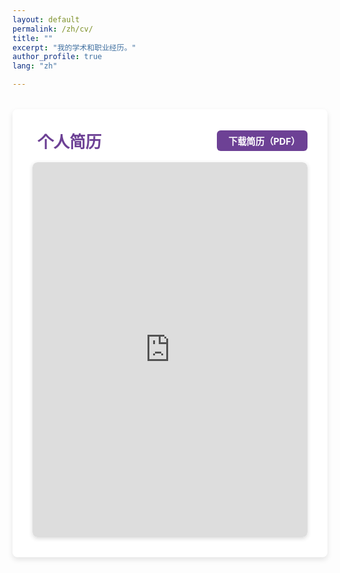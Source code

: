 ```yaml
---
layout: default
permalink: /zh/cv/
title: ""
excerpt: "我的学术和职业经历。"
author_profile: true
lang: "zh"

---
```


<style>
/* 主容器 */
.cv-container {
  max-width: 900px;
  margin: 2rem auto;
  background: #fff;
  padding: 2rem;
  border-radius: 8px;
  box-shadow: 0 4px 8px rgba(0,0,0,0.1);
}

/* 头部部分 */
.cv-header {
  display: flex;
  justify-content: space-between;
  align-items: center;
  flex-wrap: nowrap;  /* 保持内容在一行 */
  gap: 12px; /* 适当调整间距 */
  margin-bottom: 1rem;
}

/* 标题样式 */
.cv-header h1 {
  font-size: 1.6rem;
  font-weight: bold;
  color: #6d4195;
  display: flex;
  align-items: center;
  gap: 8px;
  margin: 0;
  white-space: nowrap; /* 防止文本换行 */
}

/* 文档图标 */
.cv-header i {
  font-size: 1.5rem;
  color: #6d4195;
}

/* 下载按钮 */
.cv-download-btn {
  display: inline-flex;
  align-items: center;
  gap: 6px;
  background: #6d4195;
  color: white;
  font-weight: bold;
  padding: 6px 12px;  /* 调整 padding 让按钮更紧凑 */
  font-size: 0.9rem;  /* 适配小屏幕，避免过大换行 */
  border-radius: 6px;
  text-decoration: none;
  border: none;
  transition: background 0.3s, transform 0.2s;
  white-space: nowrap;  /* 确保按钮文字不换行 */
}

.cv-download-btn i {
  font-size: 1.2rem;
  color: white !important; /* 确保下载图标为白色 */
}

.cv-download-btn:hover {
  background: #4b2a66;
  transform: scale(1.05);
}

/* PDF 预览容器 */
.iframe-wrapper {
  overflow: hidden;
  border-radius: 8px;
  box-shadow: 0 2px 6px rgba(0,0,0,0.15);
}

.cv-preview {
  width: 100%;
  height: 600px;
  border: none;
  border-radius: 8px;
}

/* 移动端适配 */
@media (max-width: 768px) {
  .cv-header {
    flex-wrap: nowrap; /* 手机端也保持一行 */
    gap: 10px;  /* 适当减少间距，防止换行 */
  }

  .cv-header h1 {
    font-size: 1.4rem; /* 手机端稍微减小标题字体 */
  }

  .cv-download-btn {
    font-size: 0.8rem; /* 让按钮更紧凑 */
    padding: 5px 10px;
  }
}
</style>

<div class="cv-container">
  <!-- 头部 -->
  <div class="cv-header">
    <h1>
      <i class="fa-solid fa-file-lines"></i> 个人简历
    </h1>
    <a href="{{ site.baseurl }}/assets/resumes zh.pdf" class="cv-download-btn">
      <i class="fa-solid fa-download"></i> 下载简历（PDF）
    </a>
  </div>

  <!-- PDF 预览 -->
  <div class="iframe-wrapper">
    <iframe class="cv-preview" src="https://drive.google.com/file/d/1RLJB4sthU-L81k0Yjpqg2cE6mCA0zS6K/view?usp=sharing"></iframe>
  </div>
</div>
